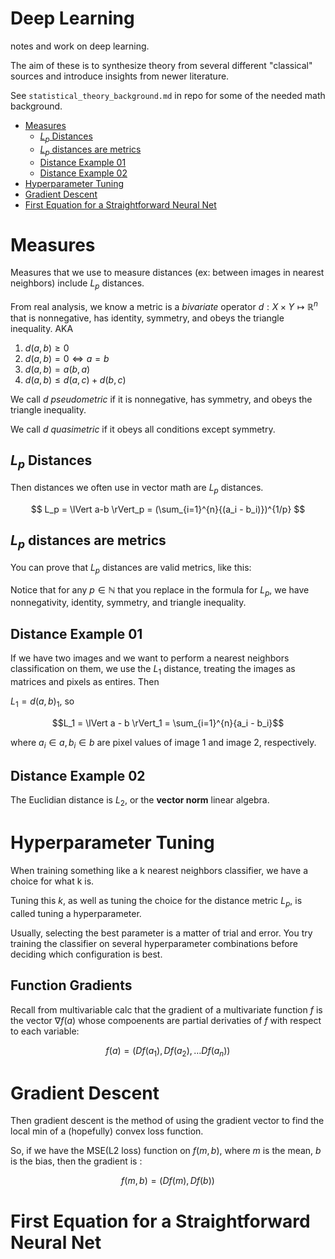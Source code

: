 # Deep Learning
notes and work on deep learning. 

The aim of these is to synthesize theory from several different "classical" sources and introduce insights from newer literature. 

See `statistical_theory_background.md` in repo for some of the needed math background. 


- [Measures](#measures)
  - [$L_p$ Distances](#l_p-distances)
  - [$L_p$ distances are metrics](#l_p-distances-are-metrics)
  - [Distance Example 01](#distance-example-01)
  - [Distance Example 02](#distance-example-02)
- [Hyperparameter Tuning](#hyperparameter-tuning)
- [Gradient Descent](#gradient-descent)
- [First Equation for a Straightforward Neural Net](#first-equation-for-a-straightforward-neural-net)


# Measures 

Measures that we use to measure distances (ex: between images in nearest neighbors) include $L_p$ distances. 

From real analysis, we know a metric is a *bivariate* operator $d: X \times Y \mapsto \mathbb{R}^n$ that is nonnegative, has identity, symmetry, and obeys the triangle inequality. AKA

1. $d(a,b) \geq 0$
2. $d(a,b) = 0 \iff a = b$
3. $d(a,b) = a(b,a)$
4. $d(a,b) \leq d(a,c) + d(b,c)$

We call $d$ *pseudometric* if it is nonnegative, has symmetry, and obeys the triangle inequality. 

We call $d$ *quasimetric* if it obeys all conditions except symmetry. 


## $L_p$ Distances 

Then distances we often use in vector math are $L_p$ distances. 

$$
L_p = \lVert a-b \rVert_p = (\sum_{i=1}^{n}{(a_i - b_i)})^{1/p}
$$

## $L_p$ distances are metrics

You can prove that $L_p$ distances are valid metrics, like this: 

Notice that for any $p \in \mathbb{N}$ that you replace in the formula for $L_p$, we have nonnegativity, identity, symmetry, and triangle inequality. 

## Distance Example 01 

If we have two images and we want to perform a nearest neighbors classification on them, we use the $L_1$ distance, treating the images as matrices and pixels as entires. Then 

$L_1 = d(a,b)_{1}$, so 

$$L_1 = \lVert a - b \rVert_1 =  \sum_{i=1}^{n}{a_i - b_i}$$


where $a_i \in a, b_i \in b$ are pixel values of image 1 and image 2, respectively. 

## Distance Example 02 

The Euclidian distance is $L_2$, or the **vector norm** linear algebra.

# Hyperparameter Tuning

When training something like a k nearest neighbors classifier, we have a choice for what k is. 

Tuning this $k$, as well as tuning the choice for the distance metric $L_p$, is called tuning a hyperparameter. 

Usually, selecting the best parameter is a matter of trial and error. You try training the classifier on several hyperparameter combinations before deciding which configuration is best. 

## Function Gradients 

Recall from multivariable calc that the gradient of a multivariate function $f$ is the vector $\nabla f(a)$ whose compoenents are partial derivaties of $f$ with respect to each variable: 

$$
f(a) = (Df(a_1), Df(a_2), \dots Df(a_n))
$$

# Gradient Descent

Then gradient descent is the method of using the gradient vector to find the local min of a (hopefully) convex loss function. 

So, if we have the MSE(L2 loss) function on $f(m,b)$, where $m$ is the mean, $b$ is the bias, then the gradient is :



$$
f(m,b) = (Df(m), Df(b))
$$

# First Equation for a Straightforward Neural Net 















